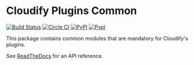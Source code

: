 # Cloudify Plugins Common

[![Build Status](https://travis-ci.org/cloudify-cosmo/cloudify-plugins-common.svg?branch=master)](https://travis-ci.org/cloudify-cosmo/cloudify-plugins-common)  [![Circle CI](https://circleci.com/gh/cloudify-cosmo/cloudify-plugins-common/tree/master.svg?&style=shield)](https://circleci.com/gh/cloudify-cosmo/cloudify-plugins-common/tree/master)
[![PyPI](http://img.shields.io/pypi/dm/cloudify-plugins-common.svg)](http://img.shields.io/pypi/dm/cloudify-plugins-common.svg)
[![PypI](http://img.shields.io/pypi/v/cloudify-plugins-common.svg)](http://img.shields.io/pypi/v/cloudify-plugins-common.svg)


This package contains common modules that are mandatory for Cloudify's plugins.

See [ReadTheDocs](http://cloudify-plugins-common.readthedocs.org/en/latest/) for an API reference.
